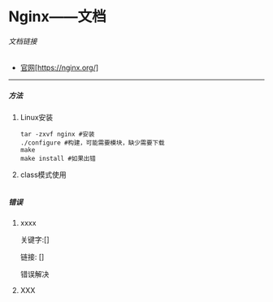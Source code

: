 # Nginx——文档

###### 文档链接

* [官网](https://nginx.org/ "传送到官网")[https://nginx.org/]

---

##### 方法

1. Linux安装
   ```shell
   tar -zxvf nginx #安装
   ./configure #构建，可能需要模块，缺少需要下载
   make 
   make install #如果出错
   ```
2. class模式使用
   ```python

   ```

##### 错误

1. xxxx

   关键字:[]

   链接: []

   错误解决
2. XXX
